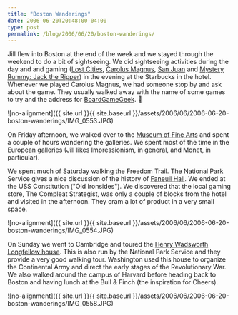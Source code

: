 ```yaml
---
title: "Boston Wanderings"
date: 2006-06-20T20:48:00-04:00
type: post
permalink: /blog/2006/06/20/boston-wanderings/
---
```

Jill flew into Boston at the end of the week and we stayed through the weekend to do a bit of sightseeing. We did sightseeing activities during the day and and gaming ([Lost Cities](https://www.boardgamegeek.com/game/50), [Carolus Magnus](https://www.boardgamegeek.com/game/481), [San Juan](https://www.boardgamegeek.com/game/8217) and [Mystery Rummy: Jack the Ripper](https://www.boardgamegeek.com/game/106)) in the evening at the Starbucks in the hotel. Whenever we played Carolus Magnus, we had someone stop by and ask about the game. They usually walked away with the name of some games to try and the address for [BoardGameGeek](https://www.boardgamegeek.com/). 🙂

![no-alignment]({{ site.url }}{{ site.baseurl }}/assets/2006/06/2006-06-20-boston-wanderings/IMG_0553.JPG)

On Friday afternoon, we walked over to the [Museum of Fine Arts](https://www.mfa.org/) and spent a couple of hours wandering the galleries. We spent most of the time in the European galleries (Jill likes Impressionism, in general, and Monet, in particular).

We spent much of Saturday walking the Freedom Trail. The National Park Service gives a nice discussion of the history of [Faneuil Hall](https://www.nps.gov/bost/bost_lographics/faneuil.htm). We ended at the USS Constitution ("Old Ironsides"). We discovered that the local gaming store, The Compleat Strategist, was only a couple of blocks from the hotel and visited in the afternoon. They cram a lot of product in a very small space.

![no-alignment]({{ site.url }}{{ site.baseurl }}/assets/2006/06/2006-06-20-boston-wanderings/IMG_0554.JPG)

On Sunday we went to Cambridge and toured the [Henry Wadsworth Longfellow house](https://www.nps.gov/long/). This is also run by the National Park Service and they provide a very good walking tour. Washington used this house to organize the Continental Army and direct the early stages of the Revolutionary War. We also walked around the campus of Harvard before heading back to Boston and having lunch at the Bull & Finch (the inspiration for Cheers).

![no-alignment]({{ site.url }}{{ site.baseurl }}/assets/2006/06/2006-06-20-boston-wanderings/IMG_0558.JPG)
